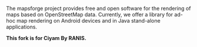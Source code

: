 The mapsforge project provides free and open software for the rendering of maps based on OpenStreetMap data. Currently, we offer a library for ad-hoc map rendering on Android devices and in Java stand-alone applications.

**This fork is for Ciyam By RANIS.**
